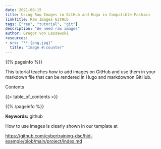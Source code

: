 ```yaml
---
date: 2021-08-15
title: Using Raw Images in GitHub and Hugo in Compatible Fashion
linkTitle: Raw Images GitHub
tags: ["reu", "tutorial", "git"]
description: "We need raw images"
author: Gregor von Laszewski
resources:
- src: "**.{png,jpg}"
  title: "Image #:counter"
---
```



{{% pageinfo %}}

This tutorial teaches how to add images on GitHub and use them in your
markdown file that can be rendered in Hugo and markdownon GitHub.

Contents

{{< table_of_contents >}}

{{% /pageinfo %}}

**Keywords:** github


How to use images is clearly shown in our template at

<https://github.com/cybertraining-dsc/hid-example/blob/main/project/index.md>


